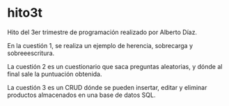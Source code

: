 # hito3t

Hito del 3er trimestre de programación realizado por Alberto Díaz.

En la cuestión 1, se realiza un ejemplo de herencia, sobrecarga y sobreeescritura.

La cuestión 2 es un cuestionario que saca preguntas aleatorias, y dónde al final sale la puntuación obtenida.

La cuestión 3 es un CRUD dónde se pueden insertar, editar y eliminar productos almacenados en una base de datos SQL.
